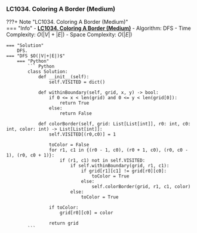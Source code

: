 ### LC1034. Coloring A Border (Medium)
???+ Note "LC1034. Coloring A Border (Medium)"    
    === "Info"
        - **<a href="https://leetcode.com/problems/coloring-a-border/" target="_blank">LC1034. Coloring A Border (Medium)</a>**
        - Algorithm: DFS
        - Time Complexity: $O(|V| + |E|)$
        - Space Complexity: $O(|E|)$

    === "Solution"
        DFS.
    === "DFS $O(|V|+|E|)$"
        === "Python"
            ``` Python
            class Solution:
                def __init__(self):
                    self.VISITED = dict()
                    
                def withinBoundary(self, grid, x, y) -> bool:
                    if 0 <= x < len(grid) and 0 <= y < len(grid[0]):
                        return True
                    else:
                        return False        
                    
                def colorBorder(self, grid: List[List[int]], r0: int, c0: int, color: int) -> List[List[int]]:
                    self.VISITED[(r0,c0)] = 1                               
                            
                    toColor = False
                    for r1, c1 in {(r0 - 1, c0), (r0 + 1, c0), (r0, c0 - 1), (r0, c0 + 1)}:
                        if (r1, c1) not in self.VISITED:
                            if self.withinBoundary(grid, r1, c1):
                                if grid[r1][c1] != grid[r0][c0]:
                                    toColor = True
                                else:
                                    self.colorBorder(grid, r1, c1, color)
                            else:
                                toColor = True
                            
                    if toColor:
                        grid[r0][c0] = color            
                    
                    return grid
            ```